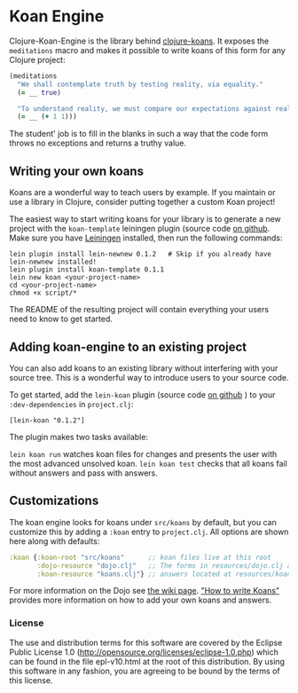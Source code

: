 # Koan Engine

Clojure-Koan-Engine is the library behind [clojure-koans](https://github.com/functional-koans/clojure-koans). It exposes the `meditations` macro and makes it possible to write koans of this form for any Clojure project:

```clojure
(meditations
  "We shall contemplate truth by testing reality, via equality."
  (= __ true)

  "To understand reality, we must compare our expectations against reality."
  (= __ (+ 1 1)))
```
The student' job is to fill in the blanks in such a way that the code form throws no exceptions and returns a truthy value.

## Writing your own koans

Koans are a wonderful way to teach users by example. If you maintain or use a library in Clojure, consider putting together a custom Koan project!

The easiest way to start writing koans for your library is to generate a new project with the `koan-template` leiningen plugin (source code [on github](https://github.com/functional-koans/koan-template). Make sure you have [Leiningen](http://github.com/technomancy/leiningen) installed, then run the following commands:

    lein plugin install lein-newnew 0.1.2   # Skip if you already have lein-newnew installed!
    lein plugin install koan-template 0.1.1
    lein new koan <your-project-name>
    cd <your-project-name>
    chmod +x script/*

The README of the resulting project will contain everything your users need to know to get started.


## Adding koan-engine to an existing project

You can also add koans to an existing library without interfering with your source tree. This is a wonderful way to introduce users to your source code.

To get started, add the `lein-koan` plugin (source code [on github](https://github.com/functional-koans/koan-template) ) to your `:dev-dependencies` in `project.clj`:

    [lein-koan "0.1.2"]

The plugin makes two tasks available:

`lein koan run` watches koan files for changes and presents the user with the most advanced unsolved koan.
`lein koan test` checks that all koans fail without answers and pass with answers.

## Customizations

The koan engine looks for koans under `src/koans` by default, but you can customize this by adding a `:koan` entry to `project.clj`. All options are shown here along with defaults:

```clojure
:koan {:koan-root "src/koans"      ;; koan files live at this root
       :dojo-resource "dojo.clj"   ;; The forms in resources/dojo.clj are evaluted before every koan.
       :koan-resource "koans.clj"} ;; answers located at resources/koans.clj
```

For more information on the Dojo see [the wiki page](https://github.com/functional-koans/clojure-koan-engine/wiki/The-Dojo).  ["How to write Koans"](https://github.com/functional-koans/clojure-koan-engine/wiki/How-to-write-koans) provides more information on how to add your own koans and answers.

### License

The use and distribution terms for this software are covered by the
Eclipse Public License 1.0 (http://opensource.org/licenses/eclipse-1.0.php)
which can be found in the file epl-v10.html at the root of this distribution.
By using this software in any fashion, you are agreeing to be bound by
the terms of this license.
